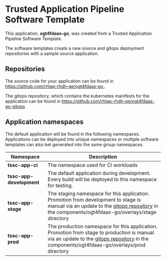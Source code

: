# Trusted Application Pipeline Software Template

This application, **ogt4fdaas-go**, was created from a Trusted Application Pipeline Software Template.

The software templates create a new source and gitops deployment repositories with a sample source application. 

## Repositories

The source code for your application can be found in [https://github.com/rhtap-rhdh-qe/ogt4fdaas-go ](https://github.com/rhtap-rhdh-qe/ogt4fdaas-go ).
 
The gitops repository, which contains the kubernetes manifests for the application can be found in 
[https://github.com/rhtap-rhdh-qe/ogt4fdaas-go-gitops ](https://github.com/rhtap-rhdh-qe/ogt4fdaas-go-gitops ) 

## Application namespaces 

The default application will be found in the following namespaces. Applications can be deployed into unique namespaces or multiple software templates can also bet generated into the same group namespaces.  

|  Namespace   |  Description   |  
| -------- | -------- |
| **tssc-app-ci** | The namespace used for CI workloads |
| **tssc-app-development** | The default application during development. Every build will be deployed to this namespace for testing. |
| **tssc-app-stage** | The staging namespace for this application. Promotion from development to stage is manual via an update to the [gitops repository](https://github.com/rhtap-rhdh-qe/ogt4fdaas-go-gitops ) in the components/ogt4fdaas-go/overlays/stage directory |
| **tssc-app-prod** | The production namespace for this application. Promotion from stage to production is manual via an update to the [gitops repository](https://github.com/rhtap-rhdh-qe/ogt4fdaas-go-gitops ) in the components/ogt4fdaas-go/overlays/prod directory |